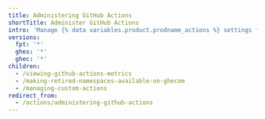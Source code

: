 ```yaml
---
title: Administering GitHub Actions
shortTitle: Administer GitHub Actions
intro: 'Manage {% data variables.product.prodname_actions %} settings for your organization or enterprise.'
versions:
  fpt: '*'
  ghes: '*'
  ghec: '*'
children:
  - /viewing-github-actions-metrics
  - /making-retired-namespaces-available-on-ghecom
  - /managing-custom-actions
redirect_from:
  - /actions/administering-github-actions
---
```


